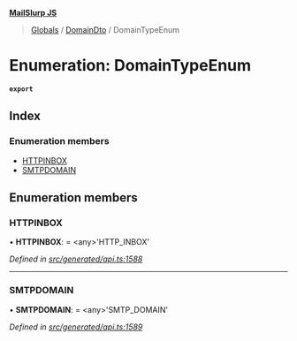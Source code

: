 **[MailSlurp JS](../README.md)**

> [Globals](../README.md) / [DomainDto](../modules/domaindto.md) / DomainTypeEnum

# Enumeration: DomainTypeEnum

**`export`** 

## Index

### Enumeration members

* [HTTPINBOX](domaindto.domaintypeenum.md#httpinbox)
* [SMTPDOMAIN](domaindto.domaintypeenum.md#smtpdomain)

## Enumeration members

### HTTPINBOX

•  **HTTPINBOX**:  = \<any>'HTTP\_INBOX'

*Defined in [src/generated/api.ts:1588](https://github.com/mailslurp/mailslurp-client/blob/3871a9e/src/generated/api.ts#L1588)*

___

### SMTPDOMAIN

•  **SMTPDOMAIN**:  = \<any>'SMTP\_DOMAIN'

*Defined in [src/generated/api.ts:1589](https://github.com/mailslurp/mailslurp-client/blob/3871a9e/src/generated/api.ts#L1589)*

